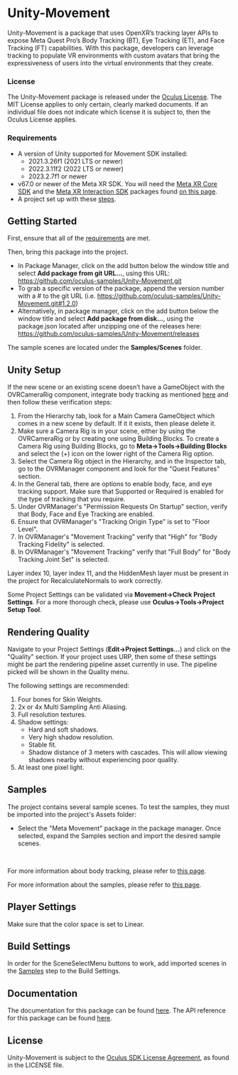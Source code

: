 # Unity-Movement
Unity-Movement is a package that uses OpenXR’s tracking layer APIs to expose Meta Quest Pro’s Body Tracking (BT), Eye Tracking (ET), and Face Tracking (FT) capabilities. With this package, developers can leverage tracking to populate VR environments with custom avatars that bring the expressiveness of users into the virtual environments that they create.

### License
The Unity-Movement package is released under the [Oculus License](https://github.com/oculus-samples/Unity-Movement/blob/main/LICENSE.md). The MIT License applies to only certain, clearly marked documents. If an individual file does not indicate which license it is subject to, then the Oculus License applies.

### Requirements
- A version of Unity supported for Movement SDK installed:
  - 2021.3.26f1 (2021 LTS or newer)
  - 2022.3.11f2 (2022 LTS or newer)
  - 2023.2.7f1 or newer
- v67.0 or newer of the Meta XR SDK. You will need the [Meta XR Core SDK](https://assetstore.unity.com/packages/tools/integration/meta-xr-core-sdk-269169) and the [Meta XR Interaction SDK](https://assetstore.unity.com/packages/tools/integration/meta-xr-interaction-sdk-265014) packages found [on this page](https://assetstore.unity.com/publishers/25353).
- A project set up with these [steps](https://developers.meta.com/horizon/documentation/unity/move-overview/#unity-project-setup).

## Getting Started
First, ensure that all of the [requirements](#requirements) are met.

Then, bring this package into the project.
- In Package Manager, click on the add button below the window title and select **Add package from git URL…**, using this URL: https://github.com/oculus-samples/Unity-Movement.git
- To grab a specific version of the package, append the version number with a # to the git URL (i.e. https://github.com/oculus-samples/Unity-Movement.git#1.2.0)
- Alternatively, in package manager, click on the add button below the window title and select **Add package from disk...**, using the package.json located after unzipping one of the releases here: https://github.com/oculus-samples/Unity-Movement/releases

The sample scenes are located under the **Samples/Scenes** folder.

## Unity Setup

If the new scene or an existing scene doesn’t have a GameObject with the OVRCameraRig component, integrate body tracking as mentioned [here](https://developers.meta.com/horizon/documentation/unity/move-body-tracking/#integrate-body-tracking) and then follow these verification steps:
1. From the Hierarchy tab, look for a Main Camera GameObject which comes in a new scene by default. If it it exists, then please delete it.
2. Make sure a Camera Rig is in your scene, either by using the OVRCameraRig or by creating one using Building Blocks. To create a Camera Rig using Building Blocks, go to **Meta->Tools->Building Blocks** and select the (+) icon on the lower right of the Camera Rig option.
3. Select the Camera Rig object in the Hierarchy, and in the Inspector tab, go to the OVRManager component and look for the "Quest Features" section.
4. In the General tab, there are options to enable body, face, and eye tracking support. Make sure that Supported or Required is enabled for the type of tracking that you require.
5. Under OVRManager's "Permission Requests On Startup" section, verify that Body, Face and Eye Tracking are enabled.
6. Ensure that OVRManager's "Tracking Origin Type" is set to "Floor Level".
7. In OVRManager's "Movement Tracking" verify that "High" for "Body Tracking Fidelity" is selected.
8. In OVRManager's "Movement Tracking" verify that "Full Body" for "Body Tracking Joint Set" is selected.

Layer index 10, layer index 11, and the HiddenMesh layer must be present in the project for RecalculateNormals to work correctly.

Some Project Settings can be validated via **Movement->Check Project Settings**. For a more thorough check, please use **Oculus->Tools->Project Setup Tool**.

## Rendering Quality
Navigate to your Project Settings (**Edit->Project Settings...**) and click on
the "Quality" section. If your project uses URP,
then some of these settings might be part the rendering pipeline asset currently
in use. The pipeline picked will be shown in the Quality menu.

The following settings are recommended:
1. Four bones for Skin Weights.
2. 2x or 4x Multi Sampling Anti Aliasing.
3. Full resolution textures.
4. Shadow settings:
    - Hard and soft shadows.
    - Very high shadow resolution.
    - Stable fit.
    - Shadow distance of 3 meters with cascades. This will allow viewing shadows
nearby without experiencing poor quality.
5. At least one pixel light.

## Samples

The project contains several sample scenes. To test the samples, they must be imported into the project's Assets folder:
- Select the "Meta Movement" package in the package manager. Once selected, expand the Samples section and import the desired sample scenes.
<br>


For more information about body tracking, please refer to [this page](https://developers.meta.com/horizon/documentation/unity/move-body-tracking/).

For more information about the samples, please refer to [this page](https://developers.meta.com/horizon/documentation/unity/move-samples/).

## Player Settings

Make sure that the color space is set to Linear.

## Build Settings

In order for the SceneSelectMenu buttons to work, add imported scenes in the [Samples](#samples) step to the Build Settings.

## Documentation
The documentation for this package can be found [here](https://developers.meta.com/horizon/documentation/unity/move-overview/).
The API reference for this package can be found [here](https://oculus-samples.github.io/Unity-Movement/).

## License
Unity-Movement is subject to the [Oculus SDK License Agreement](https://developers.meta.com/horizon/licenses/oculussdk/), as found in the LICENSE file.
